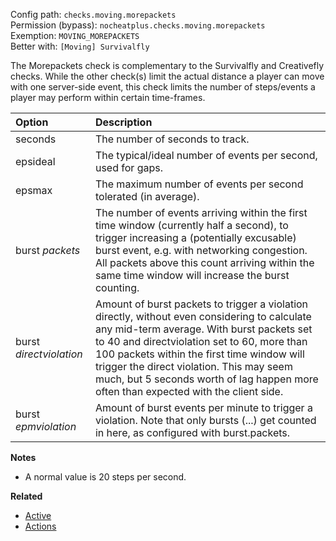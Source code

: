Config path: `checks.moving.morepackets`  
Permission (bypass): `nocheatplus.checks.moving.morepackets`  
Exemption: `MOVING_MOREPACKETS`  
Better with: `[Moving] Survivalfly`

The Morepackets check is complementary to the Survivalfly and Creativefly checks. While the other check(s) limit the actual distance a player can move with one server-side event, this check limits the number of steps/events a player may perform within certain time-frames.

| Option                  | Description |
| :---------------------- | :---------- |
| seconds                 | The number of seconds to track. |
| epsideal                | The typical/ideal number of events per second, used for gaps. |
| epsmax                  | The maximum number of events per second tolerated (in average). |
| burst _packets_           | The number of events arriving within the first time window (currently half a second), to trigger increasing a (potentially excusable) burst event, e.g. with networking congestion. All packets above this count arriving within the same time window will increase the burst counting. |
| burst _directviolation_ | Amount of burst packets to trigger a violation directly, without even considering to calculate any mid-term average. With burst packets set to 40 and directviolation set to 60, more than 100 packets within the first time window will trigger the direct violation. This may seem much, but 5 seconds worth of lag happen more often than expected with the client side. |
| burst _epmviolation_     | Amount of burst events per minute to trigger a violation. Note that only bursts (...) get counted in here, as configured with burst.packets. |

**Notes**
* A normal value is 20 steps per second.

**Related**  
* [Active](Global#Active)
* [Actions](Global#Actions)